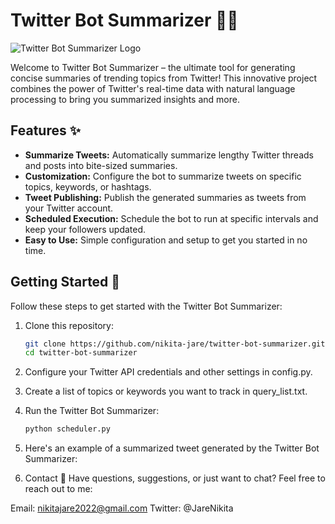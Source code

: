 # Twitter Bot Summarizer 🤖📰

![Twitter Bot Summarizer Logo](https://link.to/your/logo.png)

Welcome to Twitter Bot Summarizer – the ultimate tool for generating concise summaries of trending topics from Twitter! This innovative project combines the power of Twitter's real-time data with natural language processing to bring you summarized insights and more.

## Features ✨

- **Summarize Tweets:** Automatically summarize lengthy Twitter threads and posts into bite-sized summaries.
- **Customization:** Configure the bot to summarize tweets on specific topics, keywords, or hashtags.
- **Tweet Publishing:** Publish the generated summaries as tweets from your Twitter account.
- **Scheduled Execution:** Schedule the bot to run at specific intervals and keep your followers updated.
- **Easy to Use:** Simple configuration and setup to get you started in no time.

## Getting Started 🚀

Follow these steps to get started with the Twitter Bot Summarizer:

1. Clone this repository:
   ```bash
   git clone https://github.com/nikita-jare/twitter-bot-summarizer.git
   cd twitter-bot-summarizer

2. Configure your Twitter API credentials and other settings in config.py.

3. Create a list of topics or keywords you want to track in query_list.txt.

4. Run the Twitter Bot Summarizer:
    ```bash
    python scheduler.py

5. Here's an example of a summarized tweet generated by the Twitter Bot Summarizer:

6. Contact 📧
Have questions, suggestions, or just want to chat? Feel free to reach out to me:

Email: nikitajare2022@gmail.com
Twitter: @JareNikita